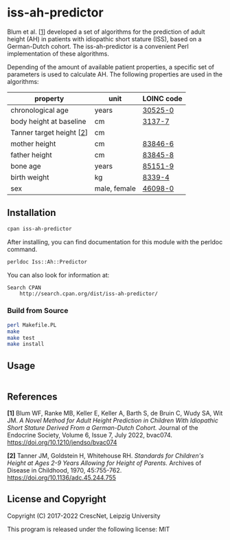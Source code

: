 # iss-ah-predictor

Blum et al. [[1](#references)] developed a set of algorithms for the prediction of adult height (AH) in patients with idiopathic short stature (ISS), based on a German-Dutch cohort. The iss-ah-predictor is a convenient Perl implementation of these algorithms.

Depending of the amount of available patient properties, a specific set of parameters is used to calculate AH. The following properties are used in the algorithms:

| property                               | unit         | LOINC code                           |
| -------------------------------------- | ------------ | -------------------------------------|
| chronological age                      | years        | [30525-0](https://loinc.org/30525-0) |
| body height at baseline                | cm           | [3137-7](https://loinc.org/3137-7)   |
| Tanner target height [[2](references)] | cm           |                                      |
| mother height                          | cm           | [83846-6](https://loinc.org/83846-6) |
| father height                          | cm           | [83845-8](https://loinc.org/83845-8) |
| bone age                               | years        | [85151-9](https://loinc.org/85151-9) |
| birth weight                           | kg           | [8339-4](https://loinc.org/8339-4)   |
| sex                                    | male, female | [46098-0](https://loinc.org/46098-0) |

## Installation

```sh
cpan iss-ah-predictor
```

After installing, you can find documentation for this module with the
perldoc command.

```sh
perldoc Iss::Ah::Predictor
```

You can also look for information at:

    Search CPAN
        http://search.cpan.org/dist/iss-ah-predictor/

### Build from Source

```sh
perl Makefile.PL
make
make test
make install
```

## Usage

```perl

```

## References

**[1]** Blum WF, Ranke MB, Keller E, Keller A, Barth S, de Bruin C, Wudy SA, Wit JM. *A Novel Method for Adult Height Prediction in Children With Idiopathic Short Stature Derived From a German-Dutch Cohort.* Journal of the Endocrine Society, Volume 6, Issue 7, July 2022, bvac074. https://doi.org/10.1210/jendso/bvac074

**[2]** Tanner JM, Goldstein H, Whitehouse RH. *Standards for Children's Height at Ages 2-9 Years Allowing for Height of Parents.* Archives of Disease in Childhood, 1970, 45:755-762. https://doi.org/10.1136/adc.45.244.755

## License and Copyright

Copyright (C) 2017-2022 CrescNet, Leipzig University

This program is released under the following license: MIT
